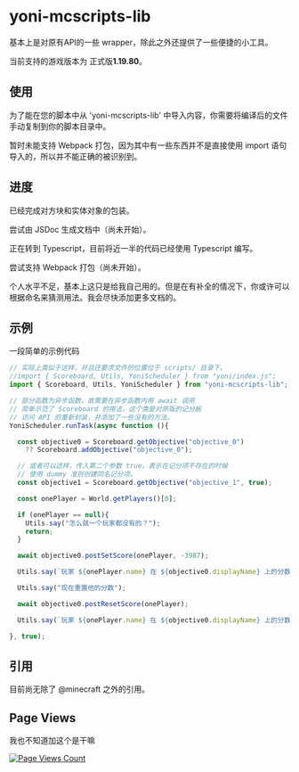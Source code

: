 # yoni-mcscripts-lib

基本上是对原有API的一些 wrapper，除此之外还提供了一些便捷的小工具。

当前支持的游戏版本为 正式版**1.19.80**。

## 使用

为了能在您的脚本中从 'yoni-mcscripts-lib' 中导入内容，你需要将编译后的文件手动复制到你的脚本目录中。

暂时未能支持 Webpack 打包，因为其中有一些东西并不是直接使用 import 语句导入的，所以并不能正确的被识别到。

## 进度

已经完成对方块和实体对象的包装。

尝试由 JSDoc 生成文档中（尚未开始）。

正在转到 Typescript，目前将近一半的代码已经使用 Typescript 编写。

尝试支持 Webpack 打包（尚未开始）。

个人水平不足，基本上这只是给我自己用的。但是在有补全的情况下，你或许可以根据命名来猜测用法。我会尽快添加更多文档的。

## 示例

一段简单的示例代码

```js
// 实际上类似于这样，并且还要求文件的位置位于 scripts/ 目录下。
//import { Scoreboard, Utils, YoniScheduler } from "yoni/index.js";
import { Scoreboard, Utils, YoniScheduler } from "yoni-mcscripts-lib";

// 部分函数为异步函数，故需要在异步函数内用 await 调用
// 简单示范了 Scoreboard 的用法，这个类是对原版的记分板
// 访问 API 的重新封装，并添加了一些没有的方法。
YoniScheduler.runTask(async function (){

  const objective0 = Scoreboard.getObjective("objective_0")
    ?? Scoreboard.addObjective("objective_0");

  // 或者可以这样，传入第二个参数 true，表示在记分项不存在的时候
  // 使用 dummy 准则创建同名记分项。
  const objective1 = Scoreboard.getObjective("objective_1", true);

  const onePlayer = World.getPlayers()[0];

  if (onePlayer == null){
    Utils.say("怎么就一个玩家都没有的？");
    return;
  }

  await objective0.postSetScore(onePlayer, -3987);

  Utils.say(`玩家 ${onePlayer.name} 在 ${objective0.displayName} 上的分数为 ${objective0.getScore(onePlayer)}`); //分数为 -3987

  Utils.say("现在重置他的分数");

  await objective0.postResetScore(onePlayer);

  Utils.say(`玩家 ${onePlayer.name} 在 ${objective0.displayName} 上的分数为 ${objective0.getScore(onePlayer)}`); //分数为 undefined

}, true);

```

## 引用

目前尚无除了 @minecraft 之外的引用。

## Page Views

我也不知道加这个是干嘛

[![Page Views Count](https://badges.toozhao.com/badges/01H306S1JD8VWVQ03QW1EYPR0E/orange.svg)](https://badges.toozhao.com/stats/01H306S1JD8VWVQ03QW1EYPR0E "Get your own page views count badge on badges.toozhao.com")
